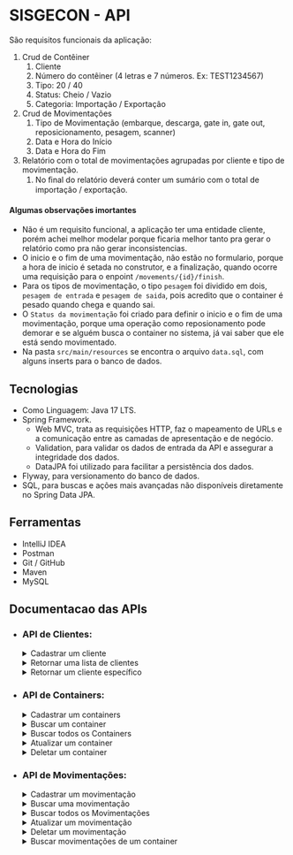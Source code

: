 # SISGECON - API 

São requisitos funcionais da aplicação:

1. Crud de Contêiner
    1. Cliente
    2. Número do contêiner (4 letras e 7 números. Ex: TEST1234567)
    3. Tipo: 20 / 40
    4. Status: Cheio / Vazio
    5. Categoria: Importação / Exportação
2. Crud de Movimentações
    1. Tipo de Movimentação (embarque, descarga, gate in, gate out, reposicionamento, pesagem, scanner)
    2. Data e Hora do Início
    3. Data e Hora do Fim
3. Relatório com o total de movimentações agrupadas por cliente e tipo de movimentação.
    1. No ﬁnal do relatório deverá conter um sumário com o total de importação /
    exportação.

#### Algumas observações imortantes

 - Não é um requisito funcional, a aplicação ter uma entidade cliente, porém achei melhor modelar porque ficaria melhor tanto pra gerar o relatório como pra não gerar inconsistencias.
 - O inicio e o fim de uma movimentação, não estão no formulario, porque a hora de inicio é setada no construtor, e a finalização, quando ocorre uma requisição para o enpoint `/movements/{id}/finish`.
 - Para os tipos de movimentação, o tipo `pesagem` foi dividido em dois, `pesagem de entrada` e `pesagem de saida`, pois acredito que o container é pesado quando chega e quando sai.
 - O `Status da movimentação` foi criado para definir o inicio e o fim de uma movimentação, porque uma operação como reposionamento pode demorar e se alguém busca o container no sistema, já vai saber que ele está sendo movimentado.
 - Na pasta `src/main/resources` se encontra o arquivo `data.sql`, com alguns inserts para o banco de dados.


## Tecnologias

- Como Linguagem: Java 17 LTS.
- Spring Framework.
    - Web MVC, trata as requisições HTTP, faz o mapeamento de URLs e a comunicação entre as camadas de apresentação e de negócio.
    - Validation, para validar os dados de entrada da API e assegurar a integridade dos dados.
    - DataJPA foi utilizado para facilitar a persistência dos dados.
- Flyway, para versionamento do banco de dados.
- SQL, para buscas e ações mais avançadas não disponíveis diretamente no Spring Data JPA.

## Ferramentas

- IntelliJ IDEA
- Postman
- Git / GitHub
- Maven
- MySQL

## Documentacao das APIs

- ### API de Clientes:

  <details>
    <summary>Cadastrar um cliente</summary>

    - POST: http://localhost:8080/clients/
      - Request:
        ```bash
          curl -X POST 'localhost:8080/clients' \
            -H 'Content-Type: application/json' \
            --data '{
                "name": "Benjamin e Jorge Telecom Ltda",
                "cnpj":"73246032000145"
            }'
        ```
      - Response 201:
        ```json
          {
            "id":7,
            "name":"Benjamin e Jorge Telecom Ltda",
            "cnpj":"73246032000145"
          }
        ```
      - Response 400:
        ```json
          {
            "status": 400,
            "message": "ocorreu um ou mais erros de validação",
            "timestamp": "2023-09-15T04:28:42.950076350Z",
            "path": "/clients",
            "invalidParams": [
              {
                "field": "cnpj",
                "message": "este cnpj ja existe"
              }
            ]
          }
        ```
  </details>

  <details>
    <summary>Retornar uma lista de clientes</summary>

    - GET: http://localhost:8080/clients
      - Request:
        ```bash
          curl -X GET 'localhost:8080/clients'
        ```
      - Response 200:
        ```json
          [
            {
              "id": 1,
              "name": "Daniel e Heitor Telecomunicações ME",
              "cnpj": "71089937000123"
            },
            {
              "id": 2,
              "name": "Caleb e Rayssa Adega ME",
              "cnpj": "95550187000103"
            }
          ]
        ```
  </details>

  <details>  
	  <summary>Retornar um cliente específico</summary>

    - GET: http://localhost:8080/clients/{id} *(id do cliente buscado)*
      - Request:
        ```bash
          curl -X GET 'localhost:8080/clients/2'
        ```
      - Response 200:
        ```json
          {
            "id": 2,
            "name": "Caleb e Rayssa Adega ME",
            "cnpj": "95550187000103"
          }
        ```
      - Response 404:
        ```json
          {
            "status": 404,
            "message": "Cliente não encontrado, id:120",
            "timestamp": "2023-09-15T04:47:01.492363298Z",
            "path": "/clients/120"
          }
        ```
  </details>    
  
- ### API de Containers:

  <details>
	  <summary>Cadastrar um containers</summary>

    - POST: http://localhost:8080/containers
      - Request:
        ```bash
          curl -X POST 'localhost:8080/containers' \
          -H 'Content-Type: application/json' \
          --data '{
              "number": "ACCU7577588",
              "containerType": "FORTY",
              "containerStatus": "FULL",
              "containerCategory": "IMPORT",
              "clientId": 2
          }'
        ```
      - Response 201:
        ```json
          {
            "id": 25,
            "number": "ACCU7577588",
            "containerType": "FORTY",
            "containerStatus": "FULL",
            "containerCategory": "IMPORT",
            "client": {
              "id": 2,
              "name": "Caleb e Rayssa Adega ME",
              "cnpj": "95550187000103"
            }
          }
        ```
      - Response 400:
        ```json
          {
            "status": 400,
            "message": "ocorreu um ou mais erros de validação",
            "timestamp": "2023-09-15T05:04:18.856523312Z",
            "path": "/containers",
            "invalidParams": [
              {
                  "field": "clientId",
                  "message": "não deve ser nulo"
              },
              {
                  "field": "containerType",
                  "message": "não deve ser nulo"
              },
              {
                  "field": "number",
                  "message": "deve corresponder ao padrão (ABCU1234567)"
              },
              {
                  "field": "number",
                  "message": "não deve estar em branco"
              },
              {
                  "field": "containerStatus",
                  "message": "não deve ser nulo"
              },
              {
                  "field": "containerCategory",
                  "message": "não deve ser nulo"
              }
            ]
          }
        ```
      - Response 404:
        ```json
          {
            "status": 404,
            "message": "Cliente não encontrado, id:200",
            "timestamp": "2023-09-15T05:10:34.289908583Z",
            "path": "/containers"
          }
        ```

  </details>

  <details>
    <summary>Buscar um container</summary>

    - GET: http://localhost:8080/containers/{id} *(id do endereço buscado)*
      - Request:
        ```bash
          curl -X GET 'localhost:8080/containers/1'
        ```
      - Response 200:
        ```json
          {
            "id": 1,
            "number": "TEMU7531669",
            "containerType": "TWENTY",
            "containerStatus": "EMPTY",
            "containerCategory": "IMPORT",
            "client": {
              "id": 2,
              "name": "Caleb e Rayssa Adega ME",
              "cnpj": "95550187000103"
            }
          }
        ```
      - Response 404:
        ```json
          {
            "status": 404,
            "message": "Container não encontrado, id:200",
            "timestamp": "2023-09-15T05:17:35.482749691Z",
            "path": "/containers/200"
          }
        ```
  </details>

  <details>
    <summary>Buscar todos os Containers</summary>

    - GET: http://localhost:8080/ccontainers?page={page}&size={size} *com paginação de tamanho opcional*
      - Request:
        ```bash
          curl -X GET 'localhost:8080/containerspage=1&size=5'
        ```
      - Response 200:
        ```json
          "content": [
              {
                "id": 1,
                "number": "TEMU7531669",
                "containerType": "TWENTY",
                "containerStatus": "EMPTY",
                "containerCategory": "IMPORT",
                "client": {
                  "id": 2,
                  "name": "Caleb e Rayssa Adega ME",
                  "cnpj": "95550187000103"
                }
              },
              {
                "id": 2,
                "number": "CAXU4568524",
                "containerType": "FORTY",
                "containerStatus": "EMPTY",
                "containerCategory": "EXPORT",
                "client": {
                  "id": 1,
                  "name": "Daniel e Heitor Telecomunicações ME",
                  "cnpj": "71089937000123"
                }
              }
            ],
            "pageable": {
              "pageNumber": 0,
              "pageSize": 2,
              "sort": {
                "sorted": false,
                "unsorted": true,
                "empty": true
              },
              "offset": 0,
              "paged": true,
              "unpaged": false
            },
            "totalPages": 13,
            "totalElements": 26,
            "last": false,
            "first": true,
            "size": 2,
            "number": 0,
            "sort": {
              "sorted": false,
              "unsorted": true,
              "empty": true
            },
            "numberOfElements": 2,
            "empty": false
          }
        ```
  </details>  

  <details>
    <summary>Atualizar um container</summary>

    - PUT: http://localhost:8080/containers/{id} *(id do container a ser atualizado)*
      - Request:
        ```bash
          curl -X PUT 'localhost:8080/containers/1' \
          -H 'Content-Type: application/json' \
          --data '{
            "number": "TEMU7531669",
            "containerType": "TWENTY",
            "containerStatus": "EMPTY",
            "containerCategory": "IMPORT"
          }'
        ```
      - Response 200:
        ```json        
          {
            "id": 1,
            "number": "TEMU7531669",
            "containerType": "TWENTY",
            "containerStatus": "EMPTY",
            "containerCategory": "IMPORT",
            "client": {
              "id": 2,
              "name": "Caleb e Rayssa Adega ME",
              "cnpj": "95550187000103"
            }
          }
        ```
      - Response 404:
        ```json
          {
            "status": 404,
            "message": "Container não encontrado, id:300",
            "timestamp": "2023-09-15T05:21:00.526648495Z",
            "path": "/containers/300"
          }
        ```
  </details>

  <details>
    <summary>Deletar um container</summary>

    - DELETE: http://localhost:8080/containers/{id} *(id do container a ser deletado)*
      - Request:
        ```bash
          curl -X DELETE 'localhost:8080/containers/1'
        ```
      - Response 204:
        ```json
          {}
        ```
      - Response 404:
        ```json
          {
            "status": 404,
            "message": "Violação de integridade da base",
            "timestamp": "2023-09-15T05:31:48.021555407Z",
            "path": "/containers/3"
          }
        ```      
  </details>  

- ### API de Movimentações:

  <details>
    <summary>Cadastrar um movimentação</summary>

    - POST: http://localhost:8080/movements/
      - Request:
        ```bash
          curl -X POST 'localhost:8080/movements' \
          -H 'Content-Type: application/json' \
          --data '{
            "movementType": "GATE_IN",
            "containerId": 15
          }'
        ```
      - Response 201:
        ```json
        {
          "id": 192,
          "movementType": "GATE_IN",
          "initialDate": "2023-09-15T02:42:38.370812847",
          "finishDate": null,
          "movementStatus": "IN_PROGRESS",
          "containerNumber": "ASQU1478963",
          "containerType": "TWENTY",
          "containerStatus": "FULL",
          "containerCategory": "EXPORT",
          "clientName": "Vitor e Regina Financeira ME"
        }
        ```
      - Response 400
        ```json
          {
            "status": 400,
            "message": "ocorreu um ou mais erros de validação",
            "timestamp": "2023-09-15T05:47:00.537266568Z",
            "path": "/movements",
            "invalidParams": [
              {
                  "field": "containerId",
                  "message": "não deve ser nulo"
              },
              {
                  "field": "movementType",
                  "message": "não deve ser nulo"
              }
            ]
          }
        ```
  </details>
  <details>
    <summary>Buscar uma movimentação</summary>

    - GET: http://localhost:8080/movements/{id} *(id da movimentação buscado)*
      - Request
        ```bash
          curl -X GET 'localhost:8080/movements/3'
        ```
      - Response 200
        ```json
          {
            "id": 3,
            "movementType": "GATE_IN",
            "initialDate": "2023-09-12T20:37:58",
            "finishDate": "2023-09-12T20:37:58",
            "movementStatus": "FINISHED",
            "containerNumber": "TEMU9871236",
            "containerType": "TWENTY",
            "containerStatus": "FULL",
            "containerCategory": "IMPORT",
            "clientName": "César e Pedro Henrique Casa Noturna Ltda"
          }
        ```
      - Response 404
        ```json
          {
            "status": 404,
            "message": "Container não encontrado, id:300",
            "timestamp": "2023-09-15T05:51:45.656093892Z",
            "path": "/movements/300"
          }
        ```
  </details>
  <details>
    <summary>Buscar todos os Movimentações</summary>

    - GET: http://localhost:8080/movements?page={page}&size={size} *com paginação de tamando opcional*
      - Request:
        ```bash
          curl -X GET 'localhost:8080/movements?page=1&size=6'
        ```
      - Response 200
        ```json
          {
            "content": [
              {
                "id": 1,
                "movementType": "GATE_IN",
                "initialDate": "2023-09-12T20:37:58",
                "finishDate": "2023-09-12T20:37:58",
                "movementStatus": "FINISHED",
                "containerNumber": "TEMU7531669",
                "containerType": "TWENTY",
                "containerStatus": "EMPTY",
                "containerCategory": "IMPORT",
                "clientName": "Caleb e Rayssa Adega ME"
              },
              {
                "id": 3,
                "movementType": "GATE_IN",
                "initialDate": "2023-09-12T20:37:58",
                "finishDate": "2023-09-12T20:37:58",
                "movementStatus": "FINISHED",
                "containerNumber": "TEMU9871236",
                "containerType": "TWENTY",
                "containerStatus": "FULL",
                "containerCategory": "IMPORT",
                "clientName": "César e Pedro Henrique Casa Noturna Ltda"
              }
            ],
            "pageable": {
              "pageNumber": 0,
              "pageSize": 2,
              "sort": {
                "sorted": false,
                "unsorted": true,
                "empty": true
              },
              "offset": 0,
              "paged": true,
              "unpaged": false
            },
            "totalPages": 95,
            "totalElements": 190,
            "last": false,
            "first": true,
            "size": 2,
            "number": 0,
            "sort": {
              "sorted": false,
              "unsorted": true,
              "empty": true
            },
            "numberOfElements": 2,
            "empty": false
          }
        ```
  </details>
  <details>
    <summary>Atualizar um movimentação</summary>

    - PUT: http://localhost:8080/movements/{id} *(id da movimentação a ser atualizado)*
      - Request:
        ```bash
          curl -X PUT 'localhost:8080/movements/192/finish' \
          -H 'Content-Type: application/json' \
          --data ''
        ```
      - Response 200:
        ```json
          {
            "id": 192,
            "movementType": "GATE_IN",
            "initialDate": "2023-09-15T02:42:38",
            "finishDate": "2023-09-15T02:55:55.648013882",
            "movementStatus": "FINISHED",
            "containerNumber": "ASQU1478963",
            "containerType": "TWENTY",
            "containerStatus": "FULL",
            "containerCategory": "EXPORT",
            "clientName": "Vitor e Regina Financeira ME"
          }
        ```
      - Response 404
        ```json
          {
            "status": 404,
            "message": "Container não encontrado, id:392",
            "timestamp": "2023-09-15T05:56:45.346566111Z",
            "path": "/movements/392/finish"
          }
        ```
  </details>
  <details>
    <summary>Deletar um movimentação</summary>

    - DELETE: http://localhost:8080/movements/{id} *(id da movimentação a ser deletado)*
        - Exemplo de requisição:
          ```bash
            curl -X DELETE 'localhost:8080/movements/1'
          ```
        - Exemplo de retorno em caso de sucesso:
          ```json
            {}
          ```
        - Response 404
          ```json
            {
              "status": 404,
              "message": "Movimentação não encontrada, id:2",
              "timestamp": "2023-09-15T06:00:17.613353786Z",
              "path": "/movements/2"
            }
          ```
  </details>
  <details>
    <summary>Buscar movimentações de um container</summary>

    - POST: http://localhost:8080/containers/{number}/movements *(number do container a ser buscado)*
      - Request:
        ```bash
          curl -X POST 'localhost:8080/containers/TGBU9873214/movements' \
          -H 'Content-Type: application/json' \
          --data ''
        ```
      - Response 201:
        ```json
          {
            "id": 21,
            "number": "TGBU9873214",
            "containerType": "TWENTY",
            "containerStatus": "FULL",
            "containerCategory": "EXPORT",
            "movements": [
              {
                "id": 21,
                "movementType": "GATE_IN",
                "initialDate": "2023-09-12T20:37:58",
                "finishDate": "2023-09-12T20:37:58",
                "movementStatus": "FINISHED"
              },
              {
                "id": 42,
                "movementType": "GATE_OUT",
                "initialDate": "2023-10-12T15:27:58",
                "finishDate": "2023-10-12T19:45:58",
                "movementStatus": "FINISHED"
              },
              {
                "id": 63,
                "movementType": "REPOSITIONING",
                "initialDate": "2023-10-12T15:27:58",
                "finishDate": "2023-10-12T19:45:58",
                "movementStatus": "FINISHED"
              },
              {
                "id": 84,
                "movementType": "IN_WEIGHING",
                "initialDate": "2023-09-12T20:37:58",
                "finishDate": "2023-09-12T21:45:58",
                "movementStatus": "FINISHED"
              },
              {
                "id": 105,
                "movementType": "OUT_WEIGHING",
                "initialDate": "2023-09-13T09:37:58",
                "finishDate": "2023-09-13T10:45:58",
                "movementStatus": "FINISHED"
              },
              {
                "id": 126,
                "movementType": "SCANNER",
                "initialDate": "2023-10-12T11:27:58",
                "finishDate": "2023-10-12T11:45:58",
                "movementStatus": "FINISHED"
              },
              {
                "id": 147,
                "movementType": "LOADING",
                "initialDate": "2023-10-12T15:27:58",
                "finishDate": "2023-10-12T19:45:58",
                "movementStatus": "FINISHED"
              },
              {
                "id": 168,
                "movementType": "SHIPPING",
                "initialDate": "2023-10-12T15:27:58",
                "finishDate": "2023-10-12T19:45:58",
                "movementStatus": "FINISHED"
              },
              {
                "id": 189,
                "movementType": "UNLOAD",
                "initialDate": "2023-10-12T15:27:58",
                "finishDate": "2023-10-12T19:45:58",
                "movementStatus": "FINISHED"
              }
            ]
          }
        ```
      - Response 400
        ```json
         {
            "status": 404,
            "message": "Container não encontrado, number:TGBU6663214",
            "timestamp": "2023-09-15T06:13:11.556314911Z",
            "path": "/containers/TGBU6663214/movements"
          }
        ```
  </details>

